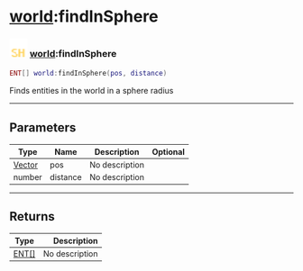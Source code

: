 # [world](../world/README.md):findInSphere

### <img src="../../.gitbook/assets/shared.png" width="32" height="32" /> [world](../world/README.md):findInSphere

```lua
ENT[] world:findInSphere(pos, distance)
```

Finds entities in the world in a sphere radius<br>

-----------------
## Parameters

| Type   | Name | Description | Optional |
| ------ | ---- | ----------- | -------: |
| [Vector](../vector/README.md) | pos | No description |   |
| number | distance | No description |   |

-----------------
## Returns

| Type   | Description |
| ------ | ----------: |
| [ENT[]](../ent[]/README.md) | No description |
